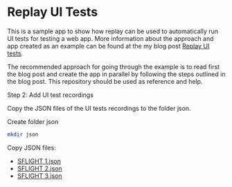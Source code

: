 # Replay UI Tests

This is a sample app to show how replay can be used to automatically run UI tests for testing a web app. More information about the approach and app created as an example can be found at the my blog post [Replay UI tests]().

The recommended approach for going through the example is to read first the blog post and create the app in parallel by following the steps outlined in the blog post. This repository should be used as reference and help.

Step 2: Add UI test recordings

Copy the JSON files of the UI tests recordings to the folder json.

Create folder json

```sh
mkdir json
```

Copy JSON files:

- [SFLIGHT 1.json](https://github.com/tobiashofmann/sample-ui-test-recording/blob/main/SFLIGHT%201.json)
- [SFLIGHT 2.json](https://github.com/tobiashofmann/sample-ui-test-recording/blob/main/SFLIGHT%202.json)
- [SFLIGHT 3.json](https://github.com/tobiashofmann/Interactive-visual-regression-tests/blob/5-add-complex-test/SFLIGHT%203.json)